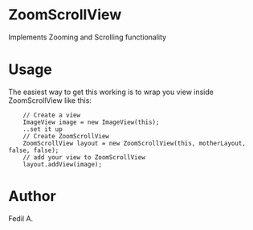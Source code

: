# ZoomScrollView
Implements Zooming and Scrolling functionality
# Usage 
The easiest way to get this working is to wrap you view inside ZoomScrollView like this:

        // Create a view
        ImageView image = new ImageView(this);
        ..set it up
        // Create ZoomScrollView
        ZoomScrollView layout = new ZoomScrollView(this, motherLayout, false, false);
        // add your view to ZoomScrollView
        layout.addView(image);
# Author
Fedil A.
